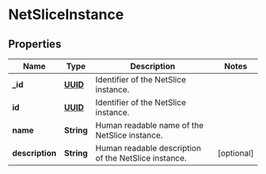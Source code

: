 # NetSliceInstance

## Properties
Name | Type | Description | Notes
------------ | ------------- | ------------- | -------------
**_id** | [**UUID**](UUID.md) | Identifier of the NetSlice instance. | 
**id** | [**UUID**](UUID.md) | Identifier of the NetSlice instance. | 
**name** | **String** | Human readable name of the NetSlice instance. | 
**description** | **String** | Human readable description of the NetSlice instance. |  [optional]
